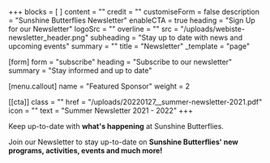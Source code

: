 +++
blocks = [ ]
content = ""
credit = ""
customiseForm = false
description = "Sunshine Butterflies Newsletter"
enableCTA = true
heading = "Sign Up for our Newsletter"
logoSrc = ""
overline = ""
src = "/uploads/webiste-newsletter_header.png"
subheading = "Stay up to date with news and upcoming events"
summary = ""
title = "Newsletter"
_template = "page"

[form]
form = "subscribe"
heading = "Subscribe to our newsletter"
summary = "Stay informed and up to date"

[menu.callout]
name = "Featured Sponsor"
weight = 2

[[cta]]
class = ""
href = "/uploads/20220127__summer-newsletter-2021.pdf"
icon = ""
text = "Summer Newsletter 2021 - 2022"
+++

Keep up-to-date with **what's happening** at Sunshine Butterflies.

Join our Newsletter to stay up-to-date on **Sunshine Butterflies' new programs, activities, events and much more!**

